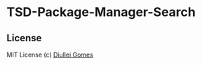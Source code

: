 TSD-Package-Manager-Search
==========================

## License

MIT License
(c) [Diullei Gomes](https://github.com/Diullei)

